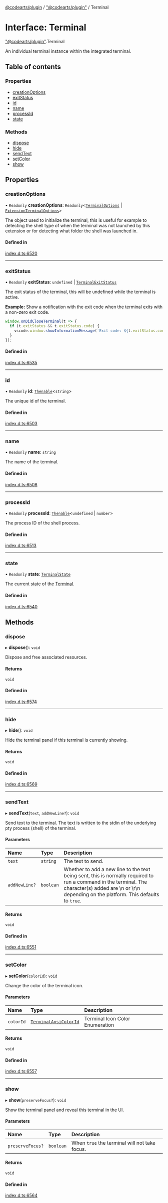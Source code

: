 [@codearts/plugin](../README.md) / ["@codearts/plugin"](../modules/_codearts_plugin_.md) / Terminal

# Interface: Terminal

["@codearts/plugin"](../modules/_codearts_plugin_.md).Terminal

An individual terminal instance within the integrated terminal.

## Table of contents

### Properties

- [creationOptions](codearts_plugin_.Terminal.md#creationoptions)
- [exitStatus](codearts_plugin_.Terminal.md#exitstatus)
- [id](codearts_plugin_.Terminal.md#id)
- [name](codearts_plugin_.Terminal.md#name)
- [processId](codearts_plugin_.Terminal.md#processid)
- [state](codearts_plugin_.Terminal.md#state)

### Methods

- [dispose](codearts_plugin_.Terminal.md#dispose)
- [hide](codearts_plugin_.Terminal.md#hide)
- [sendText](codearts_plugin_.Terminal.md#sendtext)
- [setColor](codearts_plugin_.Terminal.md#setcolor)
- [show](codearts_plugin_.Terminal.md#show)

## Properties

### creationOptions

• `Readonly` **creationOptions**: `Readonly`<[`TerminalOptions`](codearts_plugin_.TerminalOptions.md) \| [`ExtensionTerminalOptions`](codearts_plugin_.ExtensionTerminalOptions.md)\>

The object used to initialize the terminal, this is useful for example to detecting the
shell type of when the terminal was not launched by this extension or for detecting what
folder the shell was launched in.

#### Defined in

[index.d.ts:6520](https://github.com/xyz-fish/cloudide-plugin-api/blob/9927cd6/index.d.ts#L6520)

___

### exitStatus

• `Readonly` **exitStatus**: `undefined` \| [`TerminalExitStatus`](codearts_plugin_.TerminalExitStatus.md)

The exit status of the terminal, this will be undefined while the terminal is active.

**Example:** Show a notification with the exit code when the terminal exits with a
non-zero exit code.
```typescript
window.onDidCloseTerminal(t => {
  if (t.exitStatus && t.exitStatus.code) {
  	vscode.window.showInformationMessage(`Exit code: ${t.exitStatus.code}`);
  }
});
```

#### Defined in

[index.d.ts:6535](https://github.com/xyz-fish/cloudide-plugin-api/blob/9927cd6/index.d.ts#L6535)

___

### id

• `Readonly` **id**: [`Thenable`](Thenable.md)<`string`\>

The unique id of the terminal.

#### Defined in

[index.d.ts:6503](https://github.com/xyz-fish/cloudide-plugin-api/blob/9927cd6/index.d.ts#L6503)

___

### name

• `Readonly` **name**: `string`

The name of the terminal.

#### Defined in

[index.d.ts:6508](https://github.com/xyz-fish/cloudide-plugin-api/blob/9927cd6/index.d.ts#L6508)

___

### processId

• `Readonly` **processId**: [`Thenable`](Thenable.md)<`undefined` \| `number`\>

The process ID of the shell process.

#### Defined in

[index.d.ts:6513](https://github.com/xyz-fish/cloudide-plugin-api/blob/9927cd6/index.d.ts#L6513)

___

### state

• `Readonly` **state**: [`TerminalState`](codearts_plugin_.TerminalState.md)

The current state of the [Terminal](codearts_plugin_.Terminal.md).

#### Defined in

[index.d.ts:6540](https://github.com/xyz-fish/cloudide-plugin-api/blob/9927cd6/index.d.ts#L6540)

## Methods

### dispose

▸ **dispose**(): `void`

Dispose and free associated resources.

#### Returns

`void`

#### Defined in

[index.d.ts:6574](https://github.com/xyz-fish/cloudide-plugin-api/blob/9927cd6/index.d.ts#L6574)

___

### hide

▸ **hide**(): `void`

Hide the terminal panel if this terminal is currently showing.

#### Returns

`void`

#### Defined in

[index.d.ts:6569](https://github.com/xyz-fish/cloudide-plugin-api/blob/9927cd6/index.d.ts#L6569)

___

### sendText

▸ **sendText**(`text`, `addNewLine?`): `void`

Send text to the terminal. The text is written to the stdin of the underlying pty process
(shell) of the terminal.

#### Parameters

| Name | Type | Description |
| :------ | :------ | :------ |
| `text` | `string` | The text to send. |
| `addNewLine?` | `boolean` | Whether to add a new line to the text being sent, this is normally required to run a command in the terminal. The character(s) added are \n or \r\n depending on the platform. This defaults to `true`. |

#### Returns

`void`

#### Defined in

[index.d.ts:6551](https://github.com/xyz-fish/cloudide-plugin-api/blob/9927cd6/index.d.ts#L6551)

___

### setColor

▸ **setColor**(`colorId`): `void`

Change the color of the terminal icon.

#### Parameters

| Name | Type | Description |
| :------ | :------ | :------ |
| `colorId` | [`TerminalAnsiColorId`](../enums/codearts_plugin_.TerminalAnsiColorId.md) | Terminal Icon Color Enumeration |

#### Returns

`void`

#### Defined in

[index.d.ts:6557](https://github.com/xyz-fish/cloudide-plugin-api/blob/9927cd6/index.d.ts#L6557)

___

### show

▸ **show**(`preserveFocus?`): `void`

Show the terminal panel and reveal this terminal in the UI.

#### Parameters

| Name | Type | Description |
| :------ | :------ | :------ |
| `preserveFocus?` | `boolean` | When `true` the terminal will not take focus. |

#### Returns

`void`

#### Defined in

[index.d.ts:6564](https://github.com/xyz-fish/cloudide-plugin-api/blob/9927cd6/index.d.ts#L6564)
